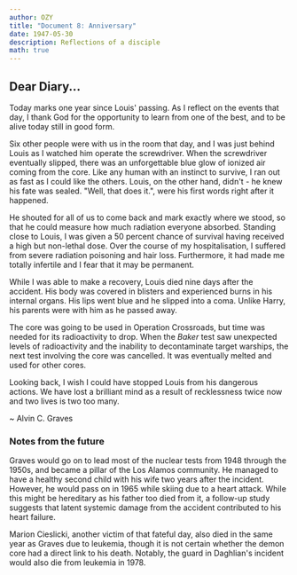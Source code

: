 ```yaml
---
author: OZY
title: "Document 8: Anniversary"
date: 1947-05-30
description: Reflections of a disciple
math: true
---
```


## Dear Diary...

Today marks one year since Louis' passing. As I reflect on the events that day, I thank God for the opportunity to learn from one of the best, and to be alive today still in good form.

Six other people were with us in the room that day, and I was just behind Louis as I watched him operate the screwdriver. When the screwdriver eventually slipped, there was an unforgettable blue glow of ionized air coming from the core. Like any human with an instinct to survive, I ran out as fast as I could like the others. Louis, on the other hand, didn't - he knew his fate was sealed. "Well, that does it.", were his first words right after it happened.

He shouted for all of us to come back and mark exactly where we stood, so that he could measure how much radiation everyone absorbed. Standing close to Louis, I was given a 50 percent chance of survival having received a high but non-lethal dose. Over the course of my hospitalisation, I suffered from severe radiation poisoning and hair loss. Furthermore, it had made me totally infertile and I fear that it may be permanent.

While I was able to make a recovery, Louis died nine days after the accident. His body was covered in blisters and experienced burns in his internal organs. His lips went blue and he slipped into a coma. Unlike Harry, his parents were with him as he passed away.

The core was going to be used in Operation Crossroads, but time was needed for its radioactivity to drop. When the *Baker* test saw unexpected levels of radioactivity and the inability to decontaminate target warships, the next test involving the core was cancelled. It was eventually melted and used for other cores.

Looking back, I wish I could have stopped Louis from his dangerous actions. We have lost a brilliant mind as a result of recklessness twice now and two lives is two too many.

~ Alvin C. Graves

### Notes from the future

Graves would go on to lead most of the nuclear tests from 1948 through the 1950s, and became a pillar of the Los Alamos community. He managed to have a healthy second child with his wife two years after the incident. However, he would pass on in 1965 while skiing due to a heart attack. While this might be hereditary as his father too died from it, a follow-up study suggests that latent systemic damage from the accident contributed to his heart failure.

Marion Cieslicki, another victim of that fateful day, also died in the same year as Graves due to leukemia, though it is not certain whether the demon core had a direct link to his death. Notably, the guard in Daghlian's incident would also die from leukemia in 1978.